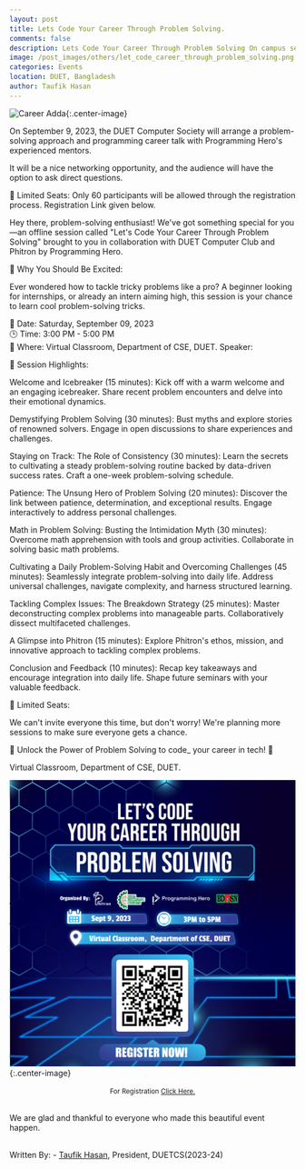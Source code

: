 ```yaml
---
layout: post
title: Lets Code Your Career Through Problem Solving.
comments: false
description: Lets Code Your Career Through Problem Solving On campus session with Programming hero and Phitron
image: /post_images/others/let_code_career_through_problem_solving.png
categories: Events
location: DUET, Bangladesh
author: Taufik Hasan
---
```


![Career Adda](/post_images/others/let_code_career_through_problem_solving.png){:.center-image} <br/>

On September 9, 2023, the DUET Computer Society will arrange a problem-solving approach and programming career talk with Programming Hero's experienced mentors.

It will be a nice networking opportunity, and the audience will have the option to ask direct questions.

🎯 Limited Seats: Only 60 participants will be allowed through the registration process. Registration Link given below. 

Hey there, problem-solving enthusiast! We've got something special for you—an offline session called "Let's Code Your Career Through Problem Solving" brought to you in collaboration with DUET Computer Club and Phitron by  Programming Hero.

🚀 Why You Should Be Excited: 

Ever wondered how to tackle tricky problems like a pro? A beginner looking for internships, or already an intern aiming high, this session is your chance to learn cool problem-solving tricks.


📅 Date: Saturday, September 09, 2023<br>
🕒 Time: 3:00 PM - 5:00 PM<br>
📍 Where: Virtual Classroom,  Department of CSE, DUET.
Speaker:


🌟 Session Highlights:

Welcome and Icebreaker (15 minutes): Kick off with a warm welcome and an engaging icebreaker. Share recent problem encounters and delve into their emotional dynamics.

Demystifying Problem Solving (30 minutes): Bust myths and explore stories of renowned solvers. Engage in open discussions to share experiences and challenges.

Staying on Track: The Role of Consistency (30 minutes): Learn the secrets to cultivating a steady problem-solving routine backed by data-driven success rates. Craft a one-week problem-solving schedule.

Patience: The Unsung Hero of Problem Solving (20 minutes): Discover the link between patience, determination, and exceptional results. Engage interactively to address personal challenges.

Math in Problem Solving: Busting the Intimidation Myth (30 minutes): Overcome math apprehension with tools and group activities. Collaborate in solving basic math problems.

Cultivating a Daily Problem-Solving Habit and Overcoming Challenges (45 minutes): Seamlessly integrate problem-solving into daily life. Address universal challenges, navigate complexity, and harness structured learning.

Tackling Complex Issues: The Breakdown Strategy (25 minutes): Master deconstructing complex problems into manageable parts. Collaboratively dissect multifaceted challenges.

A Glimpse into Phitron (15 minutes): Explore Phitron's ethos, mission, and innovative approach to tackling complex problems.

Conclusion and Feedback (10 minutes): Recap key takeaways and encourage integration into daily life. Shape future seminars with your valuable feedback.


🎯 Limited Seats: 

We can't invite everyone this time, but don't worry! We're planning more sessions to make sure everyone gets a chance.


🚀 Unlock the Power of Problem Solving to code_ your career in tech! 🚀

Virtual Classroom,  Department of CSE, DUET.

![Executive Bodies](/post_images/others/let_code_career_through_problem_solving_regi.png){:.center-image}

<center> <small>For Registration <a href="https://forms.gle/fn72ktMEYkGVjjDaA">Click Here.</a></small> </center> <br>


We are glad and thankful to everyone who made this beautiful event happen.

<br>
Written By:
- <a href="https://www.facebook.com/taufik.cse">Taufik Hasan</a>, President, DUETCS(2023-24)